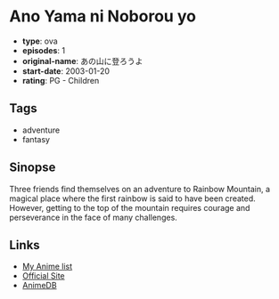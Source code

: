 # Ano Yama ni Noborou yo

-   **type**: ova
-   **episodes**: 1
-   **original-name**: あの山に登ろうよ
-   **start-date**: 2003-01-20
-   **rating**: PG - Children

## Tags

-   adventure
-   fantasy

## Sinopse

Three friends find themselves on an adventure to Rainbow Mountain, a magical place where the first rainbow is said to have been created. However, getting to the top of the mountain requires courage and perseverance in the face of many challenges.

## Links

-   [My Anime list](https://myanimelist.net/anime/18821/Ano_Yama_ni_Noborou_yo)
-   [Official Site](http://www.shinanokikaku.co.jp/products/detail.php?product_id=342)
-   [AnimeDB](http://anidb.info/perl-bin/animedb.pl?show=anime&aid=9052)
